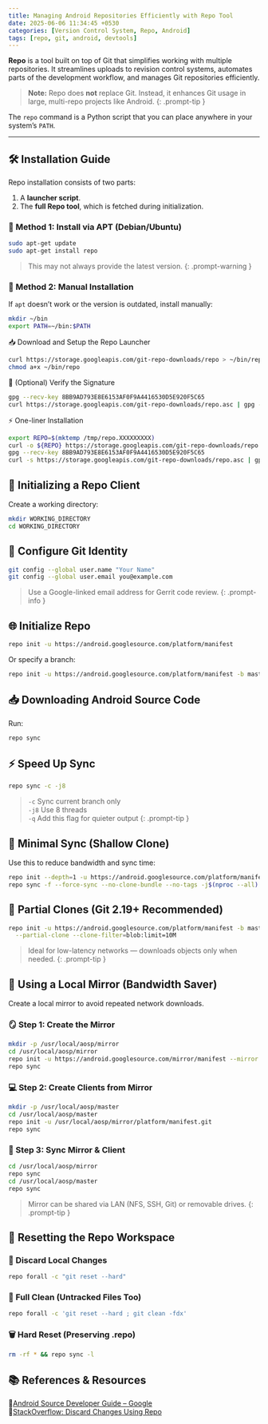 ```yaml
---
title: Managing Android Repositories Efficiently with Repo Tool
date: 2025-06-06 11:34:45 +0530
categories: [Version Control System, Repo, Android]
tags: [repo, git, android, devtools]
---
```


**Repo** is a tool built on top of Git that simplifies working with multiple repositories. It streamlines uploads to revision control systems, automates parts of the development workflow, and manages Git repositories efficiently.

> **Note:** Repo does **not** replace Git. Instead, it enhances Git usage in large, multi-repo projects like Android.
{: .prompt-tip }

The `repo` command is a Python script that you can place anywhere in your system’s `PATH`.

---

## 🛠️ Installation Guide

Repo installation consists of two parts:
1. A **launcher script**.
2. The **full Repo tool**, which is fetched during initialization.

### 🔁 Method 1: Install via APT (Debian/Ubuntu)

```bash
sudo apt-get update
sudo apt-get install repo
```
> This may not always provide the latest version.
{: .prompt-warning }

### 🔧 Method 2: Manual Installation

If `apt` doesn’t work or the version is outdated, install manually:
```bash
mkdir ~/bin
export PATH=~/bin:$PATH
```
📥 Download and Setup the Repo Launcher
```bash
curl https://storage.googleapis.com/git-repo-downloads/repo > ~/bin/repo
chmod a+x ~/bin/repo
```
🔐 (Optional) Verify the Signature
```bash
gpg --recv-key 8BB9AD793E8E6153AF0F9A4416530D5E920F5C65
curl https://storage.googleapis.com/git-repo-downloads/repo.asc | gpg --verify - ~/bin/repo
```
⚡ One-liner Installation
```bash
export REPO=$(mktemp /tmp/repo.XXXXXXXXX)
curl -o ${REPO} https://storage.googleapis.com/git-repo-downloads/repo
gpg --recv-key 8BB9AD793E8E6153AF0F9A4416530D5E920F5C65
curl -s https://storage.googleapis.com/git-repo-downloads/repo.asc | gpg --verify - ${REPO} && install -m 755 ${REPO} ~/bin/repo
```

## 🏁 Initializing a Repo Client

Create a working directory:
```bash
mkdir WORKING_DIRECTORY
cd WORKING_DIRECTORY
```

## 🧾 Configure Git Identity

```bash
git config --global user.name "Your Name"
git config --global user.email you@example.com
```
> Use a Google-linked email address for Gerrit code review.
{: .prompt-info }

## 🌐 Initialize Repo

```bash
repo init -u https://android.googlesource.com/platform/manifest
```
Or specify a branch:
```bash
repo init -u https://android.googlesource.com/platform/manifest -b master
```

## 📥 Downloading Android Source Code

Run:
```bash
repo sync
```

## ⚡ Speed Up Sync

```bash
repo sync -c -j8
```
> `-c` Sync current branch only\
> `-j8` Use 8 threads\
> `-q` Add this flag for quieter output
{: .prompt-tip }

## 🔽 Minimal Sync (Shallow Clone)

Use this to reduce bandwidth and sync time:
```bash
repo init --depth=1 -u https://android.googlesource.com/platform/manifest -b master
repo sync -f --force-sync --no-clone-bundle --no-tags -j$(nproc --all)
```

## 🧠 Partial Clones (Git 2.19+ Recommended)

```bash
repo init -u https://android.googlesource.com/platform/manifest -b master \
  --partial-clone --clone-filter=blob:limit=10M
```
> Ideal for low-latency networks — downloads objects only when needed.
{: .prompt-tip }

## 📡 Using a Local Mirror (Bandwidth Saver)

Create a local mirror to avoid repeated network downloads.

### 🪞 Step 1: Create the Mirror
```bash
mkdir -p /usr/local/aosp/mirror
cd /usr/local/aosp/mirror
repo init -u https://android.googlesource.com/mirror/manifest --mirror
repo sync
```
### 💻 Step 2: Create Clients from Mirror
```bash
mkdir -p /usr/local/aosp/master
cd /usr/local/aosp/master
repo init -u /usr/local/aosp/mirror/platform/manifest.git
repo sync
```
### 🔄 Step 3: Sync Mirror & Client
```bash
cd /usr/local/aosp/mirror
repo sync
cd /usr/local/aosp/master
repo sync
```
>Mirror can be shared via LAN (NFS, SSH, Git) or removable drives.
{: .prompt-tip }

## 🧹 Resetting the Repo Workspace

### 🔄 Discard Local Changes
```bash
repo forall -c "git reset --hard"
```
### 🧼 Full Clean (Untracked Files Too)
```bash
repo forall -c 'git reset --hard ; git clean -fdx'
```
### 🗑️ Hard Reset (Preserving .repo)
```bash
rm -rf * && repo sync -l
```

## 📚 References & Resources

📖<a href="https://source.android.com/setup/develop" target="_blank" rel="noopener noreferrer">Android Source Developer Guide – Google</a>\
💬<a href="https://stackoverflow.com/questions/5012163/how-to-discard-changes-using-repo" target="_blank" rel="noopener noreferrer">StackOverflow: Discard Changes Using Repo</a>